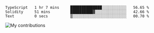 <!--START_SECTION:waka-->

```text
TypeScript   1 hr 7 mins     ██████████████░░░░░░░░░░░   56.65 %
Solidity     51 mins         ██████████▓░░░░░░░░░░░░░░   42.66 %
Text         0 secs          ▒░░░░░░░░░░░░░░░░░░░░░░░░   00.70 %
```

<!--END_SECTION:waka-->
<img src="https://github-readme-streak-stats.herokuapp.com/?user=pahas&theme=white" alt="My contributions" />
